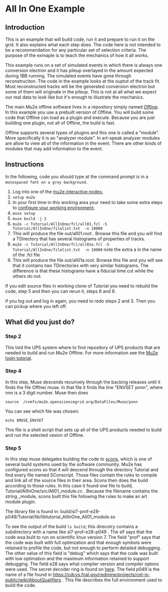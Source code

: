 # All In One Example

## Introduction

This is an example that will build code, run it and prepare to run it on the grid. It also explains what each step does.
The code here is not intended to be a recommendation for any particular set of selection criteria.
The purpose of the exmaple is to teach the mechanics of how it all works.

This example runs on a set of simulated events in which there is always one conversion electron and it has pileup
overlayed in the amount expected during 1BB running.  The simulated events have gone through reconstruciton.
The code in the example looks at the ouptut of the track fit.  Most reconstructed tracks will be the generated
conversion electron but some of them will originate in the pileup.   This is not at all what we expect our
real data to look like but it's enough to illustrate the mechanics.

The main Mu2e offline software lives in a repository simply named [Offline](https://github.com/Mu2e/Offline).
In this example you use a prebuilt version of Offline.  You will build some code that Offline can load as a plugin
and execute.  Because you are just building one plugin, not all of Offline, the build is fast.

Offline supports several types of plugins and this one is called a "module".  More specifically it
is an "analyzer module".  In art-speak analyzer modules are allow to view all of the information in the event.
There are other kinds of modules that may add information to the event.

## Instructions

In the following, code you should type at the command prompt is in a ```monospaced font on a grey background```.


1. Log into one of the [mu2e interactive nodes:](https://mu2ewiki.fnal.gov/wiki/ComputingTutorials#Interactive_logins)
1. ```setup mu2e```
1. In your first time in this working area your need to take some extra steps to [configure your working environment:](FirstTime.md)
1. ```muse setup```
1. ```muse build -j 2```
1. ```mu2e -c Tutorial/AllInOne/fcl/all01.fcl -S  Tutorial/AllInOne/filelist.txt  -n 10000```
1. This will produce the file out/all01.root . Browse this file and you will find a TDirectory that has several histograms of properties of tracks.
1. ```mu2e -c Tutorial/AllInOne/fcl/all01a.fcl -S  Tutorial/AllInOne/filelist.txt  -n 10000``` note the extra a in the name of the .fcl file
1. This will produce the file out/all01a.root.  Browse this file and you will see that it contains two TDirectories with very similar histograms.  The difference is that these histograms have a fiducial time cut while the others do not.

If you edit source files in working clone of Tutorial you need to rebuild the code, step 5 and then you can rerun it, steps 6 and 8.

if you log out and log in again, you need to redo steps 2 and 3.  Then you can pickup where you left off.

## What did you just do?

### Step 2

This told the UPS system where to find repository of UPS products that are needed to build and run Mu2e Offline.
For more information see the [Mu2e login tutorial](https://mu2ewiki.fnal.gov/wiki/LoginTutorial#Check_setup_mu2e).


### Step 4
In this step, Muse descends recurively through the backing releases until it finds the file Offlne/.muse.
In that file it finds the line "ENVSET pnnn", where nnn is a 3 digit number.  Muse then does
```
source  /cvmfs/mu2e.opensciencegrid.org/DataFiles/Muse/pnnn
```
You can see which file was chosen:
```
echo $MUSE_ENVSET
```
This file is a shell script that sets up all of the UPS products needed to build and run the selected vesion of Offline.


### Step 5
In this step muse delegates building the code to [scons](https://mu2ewiki.fnal.gov/wiki/Scons), which is one of several build systems used by the software community.
Mu2e has configured scons so that it will descend through the directory Tutorial and find every file named SConscript.  Those files contain the rules to compile
and link all of the source files in their area.  Scons then does the build according to those rules.
In this case it found one file to build, Tutorial/AllInOne/src/All01_module.cc .  Because the filename contains the string _module, scons built this file
following the rules to make an art module plugin.

The library file is found in:
build/sl7-prof-e28-p049/Tutorial/lib/libtutorial_AllInOne_All01_module.so

To see the output of the build ```ls build```; this direcotry contains a subdirectory with a name like sl7-prof-e28-p049 .  The slf says that the code wsa
built to run on scientific linux version 7.  The field "prof" says that the code was built with full optimzation and that enough symbols were retained
to profile the code, but not enough to perform detailed debugging.  The other value of this field is "debug" which says that the code was built with
low optimation and the maximum information retained to support debugging.  The field e28 says what compiler version and compiler optons were used.
The secret decoder ring is found on [here](https://cdcvs.fnal.gov/redmine/projects/cet-is-public/wiki/AboutQualifiers). The field p049 is the
name of a file found in  https://cdcvs.fnal.gov/redmine/projects/cet-is-public/wiki/AboutQualifiers .  This file describes the full environment
used to build the code.



